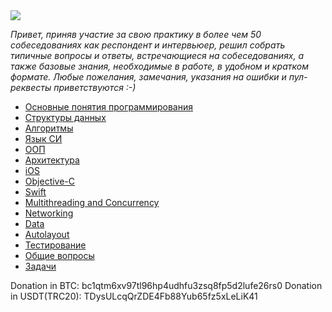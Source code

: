 <img src="https://github.com/sashakid/ios-guide/blob/master/Images/newlogo.png">


_Привет, приняв участие за свою практику в более чем 50 собеседованиях как респондент и интервьюер, решил собрать типичные вопросы и ответы, встречающиеся на собеседованиях, а также базовые знания, необходимые в работе, в удобном и кратком формате. Любые пожелания, замечания, указания на ошибки и пул-реквесты приветствуются :-)_


* [Основные понятия программирования](Main/1_basics.md)
* [Структуры данных](Main/2_data_structures.md)
* [Алгоритмы](Main/3_algorithms.md)
* [Язык СИ](Main/4_c_language.md)
* [ООП](Main/5_oop.md)
* [Архитектура](Main/6_architecture.md)
* [iOS](Main/7_ios.md)
* [Objective-C](Main/8_objectivec.md)
* [Swift](Main/9_swift.md)
* [Multithreading and Concurrency](Main/10_multithreading_concurrency.md)
* [Networking](Main/11_networking.md)
* [Data](Main/12_data.md)
* [Autolayout](Main/13_autolayout.md)
* [Тестирование](Main/14_testing.md)
* [Общие вопросы](Main/15_general_questions.md)
* [Задачи](Main/16_tasks.md)

Donation in BTC: bc1qtm6xv97tl96hp4udhfu3zsq8fp5d2lufe26rs0
Donation in USDT(TRC20): TDysULcqQrZDE4Fb88Yub65fz5xLeLiK41

